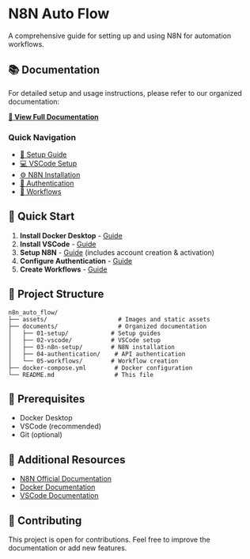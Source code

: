 # N8N Auto Flow

A comprehensive guide for setting up and using N8N for automation workflows.

## 📚 Documentation

For detailed setup and usage instructions, please refer to our organized documentation:

**[📖 View Full Documentation](./documents/README.md)**

### Quick Navigation

- [🚀 Setup Guide](./documents/01-setup/01-docker-desktop.md)
- [💻 VSCode Setup](./documents/02-vscode/01-install-vscode.md)
- [⚙️ N8N Installation](./documents/03-n8n-setup/01-clone-setup-n8n.md)
- [🔐 Authentication](./documents/04-authentication/get-access-token.md)
- [🔄 Workflows](./documents/05-workflows/01-create-n8n-workflow.md)

## 🚀 Quick Start

1. **Install Docker Desktop** - [Guide](./documents/01-setup/01-docker-desktop.md)
2. **Install VSCode** - [Guide](./documents/02-vscode/01-install-vscode.md)
3. **Setup N8N** - [Guide](./documents/03-n8n-setup/01-clone-setup-n8n.md) (includes account creation & activation)
4. **Configure Authentication** - [Guide](./documents/04-authentication/get-access-token.md)
5. **Create Workflows** - [Guide](./documents/05-workflows/01-create-n8n-workflow.md)

## 📁 Project Structure

```
n8n_auto_flow/
├── assets/                    # Images and static assets
├── documents/                 # Organized documentation
│   ├── 01-setup/            # Setup guides
│   ├── 02-vscode/           # VSCode setup
│   ├── 03-n8n-setup/        # N8N installation
│   ├── 04-authentication/    # API authentication
│   └── 05-workflows/        # Workflow creation
├── docker-compose.yml        # Docker configuration
└── README.md                 # This file
```

## 🔧 Prerequisites

- Docker Desktop
- VSCode (recommended)
- Git (optional)

## 📖 Additional Resources

- [N8N Official Documentation](https://docs.n8n.io/)
- [Docker Documentation](https://docs.docker.com/)
- [VSCode Documentation](https://code.visualstudio.com/docs)

## 🤝 Contributing

This project is open for contributions. Feel free to improve the documentation or add new features.
